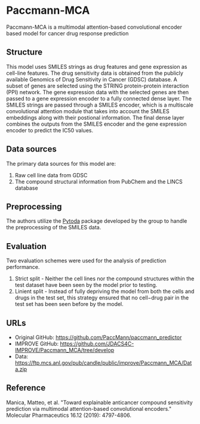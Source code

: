 # Paccmann-MCA
Paccmann-MCA is a multimodal attention-based convolutional encoder based model for cancer drug response prediction

## Structure
This model uses SMILES strings as drug features and gene expression as cell-line features. The drug sensitivity data is obtained from the publicly available Genomics of Drug Sensitivity in Cancer (GDSC) database. A subset of genes are selected using the STRING protein-protein interaction (PPI) network. The gene expression data with the selected genes are then passed to a gene expression encoder to a fully connected dense layer. The SMILES strings are passed through a SMILES encoder, which is a multiscale convolutional attention module that takes into account the SMILES embeddings along with their postional information. The final dense layer combines the outputs from the SMILES encoder and the gene expression encoder to predict the IC50 values.

## Data sources
The primary data sources for this model are:
1) Raw cell line data from GDSC
2) The compound structural information from PubChem and the LINCS database

## Preprocessing
The authors utilize the [Pytoda](https://paccmann.github.io/paccmann_datasets/api/pytoda.html) package developed by the group to handle the preprocessing of the SMILES data.

## Evaluation
Two evaluation schemes were used for the analysis of prediction performance.
1) Strict split - Neither the cell lines nor the compound structures within the test dataset have been seen by the model prior to testing. 
2) Linient split - Instead of fully depriving the model from both the cells and drugs in the test set, this strategy ensured that no cell−drug pair in the test set has been seen before by the model.

## URLs
- Original GitHub: https://github.com/PaccMann/paccmann_predictor
- IMPROVE GitHub: https://github.com/JDACS4C-IMPROVE/Paccmann_MCA/tree/develop
- Data: https://ftp.mcs.anl.gov/pub/candle/public/improve/Paccmann_MCA/Data.zip

## Reference
Manica, Matteo, et al. "Toward explainable anticancer compound sensitivity prediction via multimodal attention-based convolutional encoders." Molecular Pharmaceutics 16.12 (2019): 4797-4806.
